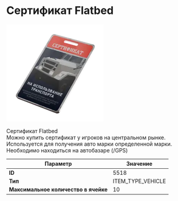 # Сертификат Flatbed

![Item Image](../img/5518.webp?raw=true)

Сертификат Flatbed<br>Можно купить сертификат у игроков на центральном рынке.<br>Используется для получения авто марки определенной марки.<br>Необходимо находиться на автобазаре (/GPS)


| Параметр | Значение |
|----------|----------|
| **ID** | 5518 |
| **Тип** | ITEM_TYPE_VEHICLE |
| **Максимальное количество в ячейке** | 10 |

